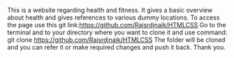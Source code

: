 This is a website regarding health and fitness. It gives a basic overview about health and gives references to various dummy locations. 
To access the page use this git link:https://github.com/Rajsrdjnaik/HTMLCSS
Go to the terminal and to your directory where you want to clone it and use command: git clone https://github.com/Rajsrdjnaik/HTMLCSS
The folder will be cloned and you can refer it or make required changes and push it back.
Thank you.